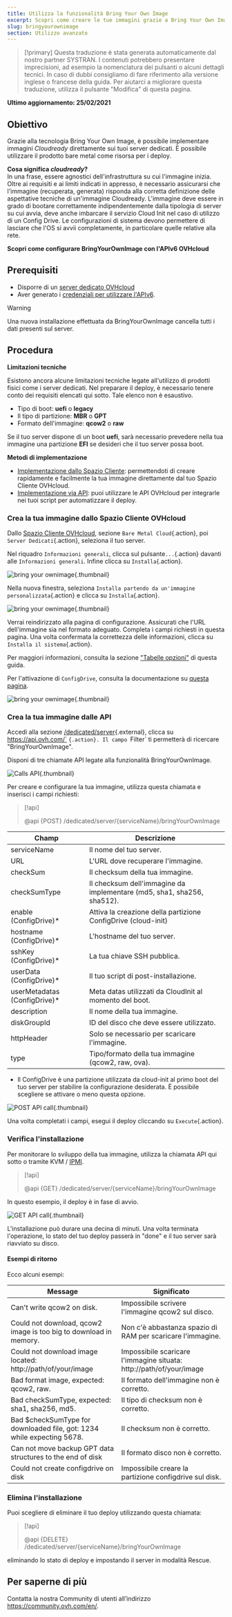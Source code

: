 ```yaml
---
title: Utilizza la funzionalità Bring Your Own Image
excerpt: Scopri come creare le tue immagini grazie a Bring Your Own Image
slug: bringyourownimage
section: Utilizzo avanzato
---
```


> [!primary]
> Questa traduzione è stata generata automaticamente dal nostro partner SYSTRAN. I contenuti potrebbero presentare imprecisioni, ad esempio la nomenclatura dei pulsanti o alcuni dettagli tecnici. In caso di dubbi consigliamo di fare riferimento alla versione inglese o francese della guida. Per aiutarci a migliorare questa traduzione, utilizza il pulsante "Modifica" di questa pagina.
>

**Ultimo aggiornamento: 25/02/2021**

## Obiettivo

Grazie alla tecnologia Bring Your Own Image, è possibile implementare immagini *Cloudready* direttamente sui tuoi server dedicati. È possibile utilizzare il prodotto bare metal come risorsa per i deploy.

**Cosa significa *cloudready*?**
<br>In una frase, essere agnostici dell'infrastruttura su cui l'immagine inizia.
Oltre ai requisiti e ai limiti indicati in appresso, è necessario assicurarsi che l'immagine (recuperata, generata) risponda alla corretta definizione delle aspettative tecniche di un'immagine Cloudready. L'immagine deve essere in grado di bootare correttamente indipendentemente dalla tipologia di server su cui avvia, deve anche imbarcare il servizio Cloud Init nel caso di utilizzo di un Config Drive. Le configurazioni di sistema devono permettere di lasciare che l'OS si avvii completamente, in particolare quelle relative alla rete.

**Scopri come configurare BringYourOwnImage con l'APIv6 OVHcloud**

## Prerequisiti

- Disporre di un [server dedicato OVHcloud](https://www.ovhcloud.com/it/bare-metal/)
- Aver generato i [credenziali per utilizzare l'APIv6](https://docs.ovh.com/gb/en/api/first-steps-with-ovh-api/).

> [!warning]
>
> Una nuova installazione effettuata da BringYourOwnImage cancella tutti i dati presenti sul server.
>

## Procedura

**Limitazioni tecniche**

Esistono ancora alcune limitazioni tecniche legate all'utilizzo di prodotti fisici come i server dedicati.
Nel preparare il deploy, è necessario tenere conto dei requisiti elencati qui sotto. Tale elenco non è esaustivo.

- Tipo di boot: **uefi** o **legacy**
- Il tipo di partizione: **MBR** o **GPT**
- Formato dell'immagine: **qcow2** o **raw**

Se il tuo server dispone di un boot **uefi**, sarà necessario prevedere nella tua immagine una partizione **EFI** se desideri che il tuo server possa boot.

**Metodi di implementazione**

- [Implementazione dallo Spazio Cliente](#viacontrolpanel)\: permettendoti di creare rapidamente e facilmente la tua immagine direttamente dal tuo Spazio Cliente OVHcloud.
- [Implementazione via API](#viaapi)\: puoi utilizzare le API OVHcloud per integrarle nei tuoi script per automatizzare il deploy.

### Crea la tua immagine dallo Spazio Cliente OVHcloud <a name="viacontrolpanel"></a>

Dallo [Spazio Cliente OVHcloud](https://www.ovh.com/auth/?action=gotomanager&from=https://www.ovh.com/fr/&ovhSubsidiary=fr), sezione `Bare Metal Cloud`{.action}, poi `Server Dedicati`{.action}, seleziona il tuo server.

Nel riquadro `Informazioni generali`, clicca sul pulsante`...`{.action} davanti alle `Informazioni generali`. Infine clicca su `Installa`{.action}.

![bring your ownimage](images/byoi-controlpanel01.png){.thumbnail}

Nella nuova finestra, seleziona `Installa partendo da un'immagine personalizzata`{.action} e clicca su `Installa`{.action}.

![bring your ownimage](images/byoi-controlpanel02.png){.thumbnail}

Verrai reindirizzato alla pagina di configurazione. Assicurati che l'URL dell'immagine sia nel formato adeguato. Completa i campi richiesti in questa pagina. Una volta confermata la correttezza delle informazioni, clicca su `Installa il sistema`{.action}.

Per maggiori informazioni, consulta la sezione ["Tabelle opzioni"](#options) di questa guida. 

Per l'attivazione di `ConfigDrive`, consulta la documentazione su [questa pagina](https://cloudinit.readthedocs.io/en/latest/topics/datasources/configdrive.html).

![bring your ownimage](images/byoi-controlpanel03.png){.thumbnail}

### Crea la tua immagine dalle API <a name="viaapi"></a>

Accedi alla sezione [/dedicated/server](https://api.ovh.com/){.external}, clicca su https://api.ovh.com/` `{.action}. Il campo `Filter` ti permetterà di ricercare "BringYourOwnImage".

Disponi di tre chiamate API legate alla funzionalità BringYourOwnImage.

![Calls API](images/apicalls.png){.thumbnail}

Per creare e configurare la tua immagine, utilizza questa chiamata e inserisci i campi richiesti:

> [!api]
>
> @api {POST} /dedicated/server/{serviceName}/bringYourOwnImage
>


| Champ | Descrizione |
|-|-|
| serviceName | Il nome del tuo server. |
| URL | L'URL dove recuperare l'immagine. |
| checkSum | Il checksum della tua immagine. |
| checkSumType | Il checksum dell'immagine da implementare (md5, sha1, sha256, sha512). |
| enable (ConfigDrive)* | Attiva la creazione della partizione ConfigDrive (cloud-init) |
| hostname (ConfigDrive)* | L'hostname del tuo server. |
| sshKey (ConfigDrive)* | La tua chiave SSH pubblica. |
| userData (ConfigDrive)* | Il tuo script di post-installazione. |
| userMetadatas (ConfigDrive)* | Meta datas utilizzati da CloudInit al momento del boot. |
| description | Il nome della tua immagine. |
| diskGroupId | ID del disco che deve essere utilizzato. |
| httpHeader | Solo se necessario per scaricare l'immagine. |
| type | Tipo/formato della tua immagine (qcow2, raw, ova). |

* Il ConfigDrive è una partizione utilizzata da cloud-init al primo boot del tuo server per stabilire la configurazione desiderata. È possibile scegliere se attivare o meno questa opzione.

![POST API call](images/postapicall.png){.thumbnail}

Una volta completati i campi, esegui il deploy cliccando su `Execute`{.action}.

### Verifica l'installazione

Per monitorare lo sviluppo della tua immagine, utilizza la chiamata API qui sotto o tramite KVM / [IPMI](../utilizzo-ipmi-server-dedicati/).

> [!api]
>
> @api {GET} /dedicated/server/{serviceName}/bringYourOwnImage
>

In questo esempio, il deploy è in fase di avvio.

![GET API call](images/getapicall.png){.thumbnail}

L'installazione può durare una decina di minuti. Una volta terminata l'operazione, lo stato del tuo deploy passerà in "done" e il tuo server sarà riavviato su disco.

#### Esempi di ritorno

Ecco alcuni esempi:

| Message | Significato |
|-|-|
| Can't write qcow2 on disk. | Impossibile scrivere l'immagine qcow2 sul disco. |
| Could not download, qcow2 image is too big to download in memory. | Non c'è abbastanza spazio di RAM per scaricare l'immagine. |
| Could not download image located: http://path/of/your/image | Impossibile scaricare l'immagine situata: http://path/of/your/image |
| Bad format image, expected: qcow2, raw. | Il formato dell'immagine non è corretto. |
| Bad checkSumType, expected: sha1, sha256, md5. | Il tipo di checksum non è corretto. |
| Bad $checkSumType for downloaded file, got: 1234 while expecting 5678. | Il checksum non è corretto. |
| Can not move backup GPT data structures to the end of disk | Il formato disco non è corretto. |
| Could not create configdrive on disk | Impossibile creare la partizione configdrive sul disk. |


### Elimina l'installazione

Puoi scegliere di eliminare il tuo deploy utilizzando questa chiamata:

> [!api]
>
> @api {DELETE} /dedicated/server/{serviceName}/bringYourOwnImage
>

eliminando lo stato di deploy e impostando il server in modalità Rescue.

## Per saperne di più

Contatta la nostra Community di utenti all’indirizzo <https://community.ovh.com/en/>.
